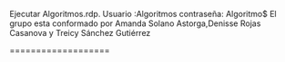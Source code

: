Ejecutar Algoritmos.rdp. Usuario :Algoritmos contraseña: Algoritmo$
El grupo esta conformado por
Amanda Solano Astorga,Denisse Rojas Casanova y Treicy Sánchez Gutiérrez




===================
